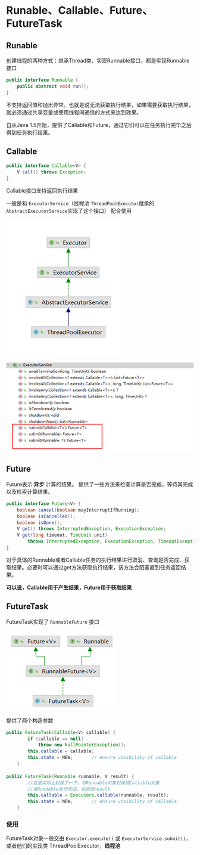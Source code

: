 #  Runable、Callable、Future、FutureTask



## Runable

创建线程的两种方式：继承Thread类、实现Runnable接口，都是实现Runnable接口

```java
public interface Runnable {
    public abstract void run();
}
```

不支持返回值和抛出异常。也就是说无法获取执行结果，如果需要获取执行结果，就必须通过共享变量或使用线程间通信的方式来达到效果。

自从Java 1.5开始，提供了Callable和Future，通过它们可以在任务执行完毕之后得到任务执行结果。



## Callable

```java
public interface Callable<V> {
    V call() throws Exception;
}
```

Callable接口支持返回执行结果

一般是和 `ExecutorService`（线程池 `ThreadPoolExecutor`继承的 `AbstractExecutorService`实现了这个接口） 配合使用

![image-20210524165632290](https://raw.githubusercontent.com/Luosico/Typora/main/img/20210524165646.png)

![image-20210524165807692](https://raw.githubusercontent.com/Luosico/Typora/main/img/20210524165807.png)





## Future

Future表示 **异步** 计算的结果。 提供了一些方法来检查计算是否完成，等待其完成以及检索计算结果。

```java
public interface Future<V> {
    boolean cancel(boolean mayInterruptIfRunning);
    boolean isCancelled();
    boolean isDone();
    V get() throws InterruptedException, ExecutionException;
    V get(long timeout, TimeUnit unit)
        throws InterruptedException, ExecutionException, TimeoutException;
}
```

对于具体的Runnable或者Callable任务的执行结果进行取消、查询是否完成、获取结果。必要时可以通过get方法获取执行结果，该方法会阻塞直到任务返回结果。

**可以说，Callable用于产生结果，Future用于获取结果**



## FutureTask

FutureTask实现了 `RunnableFuture` 接口

![image-20210524170614644](https://raw.githubusercontent.com/Luosico/Typora/main/img/20210524170614.png)

提供了两个构造参数

```java
public FutureTask(Callable<V> callable) {
        if (callable == null)
            throw new NullPointerException();
        this.callable = callable;
        this.state = NEW;       // ensure visibility of callable
    }

public FutureTask(Runnable runnable, V result) {
    	//这里实际上封装了一下，将Runnable对象封装成Callable对象
    	//当Runnable执行完成，会返回result
        this.callable = Executors.callable(runnable, result);
        this.state = NEW;       // ensure visibility of callable
    }
```



### 使用

FutureTask对象一般交由 `Executor.execute()` 或 `ExecutorService.submit()`，或者他们的实现类 ThreadPoolExecutor，**线程池**